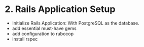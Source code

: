 # 2. Rails Application Setup

- Initialize Rails Application: With PostgreSQL as the database.
- add essential must-have gems
- add configuration to rubocop 
- install rspec